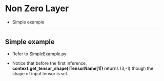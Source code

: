 # Non Zero Layer

+ Simple example

---

## Simple example

+ Refer to SimpleExample.py

+ Notice that before the first inference, **context.get_tensor_shape(lTensorName[1])** returns (3,-1) though the shape of input tensor is set.
